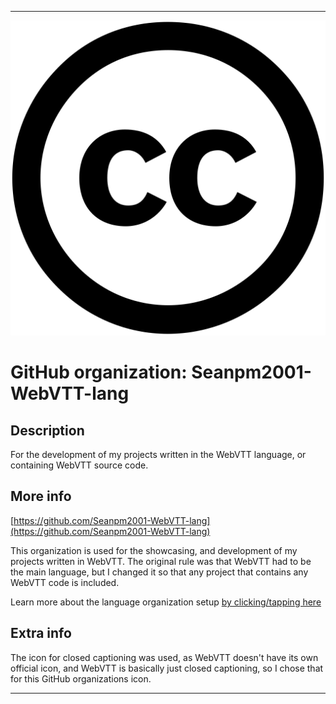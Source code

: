 
***

![CCWEBVTT.png failed to load. The file may be missing or corrupt. Check the file path for errors first.](/AdditionalInfo/2/Seanpm2001-WebVTT-lang/CCWEBVTT.png)

# GitHub organization: Seanpm2001-WebVTT-lang

## Description

For the development of my projects written in the WebVTT language, or containing WebVTT source code.

## More info

[https://github.com/Seanpm2001-WebVTT-lang](https://github.com/Seanpm2001-WebVTT-lang)

This organization is used for the showcasing, and development of my projects written in WebVTT. The original rule was that WebVTT had to be the main language, but I changed it so that any project that contains any WebVTT code is included.

Learn more about the language organization setup [by clicking/tapping here](/AdditionalInfo/LanguageOrgs/README.md)

## Extra info

The icon for closed captioning was used, as WebVTT doesn't have its own official icon, and WebVTT is basically just closed captioning, so I chose that for this GitHub organizations icon.

***
